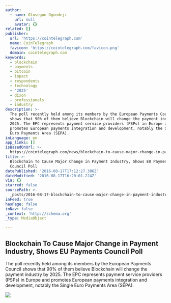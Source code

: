```yaml
---
author:
  - name: Olusegun Ogundeji
    url: null
    avatar: {}
related: []
publisher:
  url: 'https://cointelegraph.com'
  name: CoinTelegraph
  favicon: 'https://cointelegraph.com/favicon.png'
  domain: cointelegraph.com
keywords:
  - blockchain
  - payments
  - bitcoin
  - impact
  - respondents
  - technology
  - '2025'
  - dixon
  - professionals
  - industry
description: >-
  The poll recently held among its members by the European Payments Council
  shows that 90% of them believe Blockchain will change the payment industry by
  2025. The EPC represents payment service providers (PSPs) in Europe and
  promotes European payments integration and development, notably the Single
  Euro Payments Area (SEPA).
inLanguage: en
app_links: []
isBasedOnUrl: >-
  https://cointelegraph.com/news/blockchain-to-cause-major-change-in-payment-industry-shows-eu-payments-council-poll
title: >-
  Blockchain To Cause Major Change in Payment Industry, Shows EU Payments
  Council Poll
datePublished: '2016-08-17T17:12:27.386Z'
dateModified: '2016-08-17T16:20:01.224Z'
via: {}
starred: false
sourcePath: >-
  _posts/2016-08-17-blockchain-to-cause-major-change-in-payment-industry-shows.md
inFeed: true
hasPage: false
inNav: false
_context: 'http://schema.org'
_type: MediaObject

---
```

<article style=""><h1>Blockchain To Cause Major Change in Payment Industry, Shows EU Payments Council Poll</h1><p>The poll recently held among its members by the European Payments Council shows that 90% of them believe Blockchain will change the payment industry by 2025. The EPC represents payment service providers (PSPs) in Europe and promotes European payments integration and development, notably the Single Euro Payments Area (SEPA).</p><img src="https://cointelegraph.com/images/725_Ly9jb2ludGVsZWdyYXBoLmNvbS9zdG9yYWdlL3VwbG9hZHMvdmlldy9lNjI1ZTZjZjBjZjcyNzZiMzU4ZTMzZDBlNDYxMzVlMi5qcGc=.jpg" /></article>